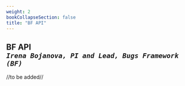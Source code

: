 ```yaml
---
weight: 2
bookCollapseSection: false
title: "BF API"
---
```

## BF API <br/>_`Irena Bojanova, PI and Lead, Bugs Framework (BF)`_

//to be added//

<!-- The BF _MEM ClassType can be accesses from here: [https://samate.nist.gov/BF/api/_MEM/](https://samate.nist.gov/BF/api/_MEM/) -->
<!-- samate-internal.nist.gov/BF/api/cve/CVE-111 -->

<!-- [BF%20_MEM.xml] (https://data.nist.gov/od/ds/ark:/88434/mds2-3048/BF/XML/BF.xml)
[BF.xml.sha256] (https://data.nist.gov/od/ds/ark:/88434/mds2-3048/BF/XML/BF.xml.sha256)

[BF%20_MEM.json] (https://data.nist.gov/od/ds/ark:/88434/mds2-3048/BF/JSON/BF%20_MEM.json)
[BF%20_MEM.json.sha256] (https://data.nist.gov/od/ds/ark:/88434/mds2-3048/BF/JSON/BF%20_MEM.json.sha256)

[BF%20_MEM.pdf] (https://data.nist.gov/od/ds/ark:/88434/mds2-3048/BF/Graphs/BF%20_MEM.pdf)
[BF%20_MEM.pdf.sha256] (https://data.nist.gov/od/ds/ark:/88434/mds2-3048/BF/Graphs/BF%20_MEM.pdf.sha256)

[BF%20_MEM%20-%20CWE2BF%20by%20Operation%20.pdf] (https://data.nist.gov/od/ds/ark:/88434/mds2-3048/BF/CWE2BF/BF%20_MEM%20-%20CWE2BF%20by%20Operation%20.pdf)

[BF%20_MEM%20-%20CWE2BF%20by%20Operation%20.pdf.sha256] (https://data.nist.gov/od/ds/ark:/88434/mds2-3048/BF/CWE2BF/BF%20_MEM%20-%20CWE2BF%20by%20Operation%20.pdf.sha256) -->

<!-- Please register here to download the current versions of the under development BF Classes by Class Type. We ask you only for an email address to which to send you a unique download link and for the name of your organization to informa our management about the interest in BF.
<br/><br/>
<div style="text-align:center">{{< button href="xxx" >}}Register Here{{< /button >}}</div> -->

